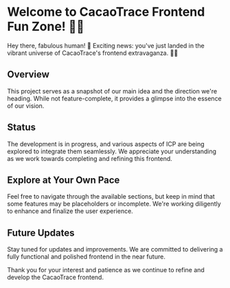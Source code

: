 # Welcome to CacaoTrace Frontend Fun Zone! 🍫🚀

Hey there, fabulous human! 👋 Exciting news: you've just landed in the vibrant universe of CacaoTrace's frontend extravaganza. 🎉🌐

## Overview

This project serves as a snapshot of our main idea and the direction we're heading. While not feature-complete, it provides a glimpse into the essence of our vision.

## Status

The development is in progress, and various aspects of ICP are being explored to integrate them seamlessly. We appreciate your understanding as we work towards completing and refining this frontend.

## Explore at Your Own Pace

Feel free to navigate through the available sections, but keep in mind that some features may be placeholders or incomplete. We're working diligently to enhance and finalize the user experience.

## Future Updates

Stay tuned for updates and improvements. We are committed to delivering a fully functional and polished frontend in the near future.

Thank you for your interest and patience as we continue to refine and develop the CacaoTrace frontend.

